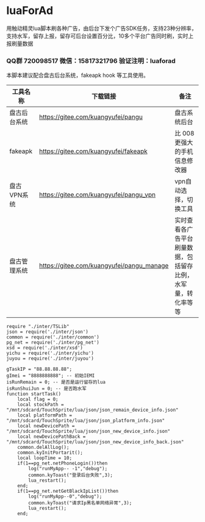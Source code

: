 # luaForAd

用触动精灵lua脚本刷各种广告，由后台下发个广告SDK任务，支持23种分辨率，支持水军，留存上报，留存可后台设置百分比，10多个平台广告同时刷，实时上报刷量数据

### QQ群 720098517 微信：15817321796  验证注明：luaforad

本脚本建议配合盘古后台系统，fakeapk hook 等工具使用。

|工具名称| 下载链接|备注|
|----|-----|---|
|盘古后台系统|https://gitee.com/kuangyufei/pangu|盘古系统后台|
|fakeapk|https://gitee.com/kuangyufei/fakeapk|比 008更强大的手机信息修改器|
|盘古VPN系统|https://gitee.com/kuangyufei/pangu_vpn|vpn自动选择，切换工具|
|盘古管理系统|https://gitee.com/kuangyufei/pangu_manage|实时查看各广告平台刷量数据，包括留存比例，水军量，转化率等等|


```
require "./inter/TSLib"
json = require('./inter/json')  
common = require('./inter/common')
pg_net = require('./inter/pg_net')
xsd = require('./inter/xsd')
yichu = require('./inter/yichu')
juyou = require('./inter/juyou')

gTaskIP = "88.88.88.88";
gImei = "8888888888"; -- 初始IEMI
isRunRemain = 0; -- 是否是运行留存的lua
isRunShuiJun = 0; -- 是否跑水军
function startTask()
	local flag = 0;
	local stockPath = "/mnt/sdcard/TouchSprite/lua/json/json_remain_device_info.json"
	local platformPath = "/mnt/sdcard/TouchSprite/lua/json/json_platform_info.json"
	local newDevicePath = "/mnt/sdcard/TouchSprite/lua/json/json_new_device_info.json"
	local newDevicePathBack = "/mnt/sdcard/TouchSprite/lua/json/json_new_device_info_back.json"
	common.delAllLog();
	common.kyInitPortarit();
	local loopTime = 10;
	if(1==pg_net.netPhoneLogin())then
		log("runMyApp-- -1","debug");	
		common.kyToast("登录后台失败",3);
		lua_restart();
	end;
	if(1==pg_net.netGetBlackIpList())then
		log("runMyApp--0","debug");	
		common.kyToast("请求Ip黑名单网络异常",3);
		lua_restart();
	end;
```





